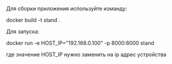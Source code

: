 Для сборки приложения используйте команду:

docker build -t stand .

Для запуска:

docker run -e HOST_IP="192.168.0.100" -p 8000:8000 stand

где значение HOST_IP нужно заменить на ip адрес устройства
